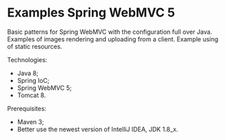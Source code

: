 # Examples Spring WebMVC 5

Basic patterns for Spring WebMVC with the configuration full over Java.
Examples of images rendering and uploading from a client.
Example using of static resources.

Technologies:
- Java 8;
- Spring IoC;
- Spring WebMVC 5;
- Tomcat 8.

Prerequisites:
- Maven 3;
- Better use the newest version of IntelliJ IDEA, JDK 1.8_x.